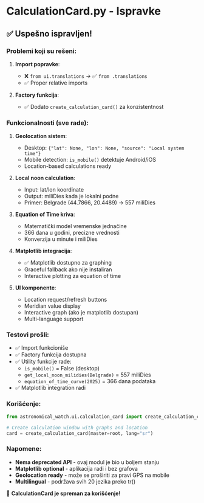 # CalculationCard.py - Ispravke

## ✅ Uspešno ispravljen!

### Problemi koji su rešeni:

1. **Import popravke**:
   - ❌ `from ui.translations` → ✅ `from .translations`
   - ✅ Proper relative imports

2. **Factory funkcija**:
   - ✅ Dodato `create_calculation_card()` za konzistentnost

### Funkcionalnosti (sve rade):

1. **Geolocation sistem**:
   - Desktop: `{"lat": None, "lon": None, "source": "Local system time"}`
   - Mobile detection: `is_mobile()` detektuje Android/iOS
   - Location-based calculations ready

2. **Local noon calculation**:
   - Input: lat/lon koordinate
   - Output: miliDies kada je lokalni podne
   - Primer: Belgrade (44.7866, 20.4489) → 557 miliDies

3. **Equation of Time kriva**:
   - Matematički model vremenske jednačine
   - 366 dana u godini, precizne vrednosti
   - Konverzija u minute i miliDies

4. **Matplotlib integracija**:
   - ✅ Matplotlib dostupno za graphing
   - Graceful fallback ako nije instaliran
   - Interactive plotting za equation of time

5. **UI komponente**:
   - Location request/refresh buttons
   - Meridian value display 
   - Interactive graph (ako je matplotlib dostupan)
   - Multi-language support

### Testovi prošli:
- ✅ Import funkcioniše
- ✅ Factory funkcija dostupna
- ✅ Utility funkcije rade:
  - `is_mobile()` = False (desktop)
  - `get_local_noon_milidies(Belgrade)` = 557 miliDies
  - `equation_of_time_curve(2025)` = 366 dana podataka
- ✅ Matplotlib integration radi

### Korišćenje:
```python
from astronomical_watch.ui.calculation_card import create_calculation_card

# Create calculation window with graphs and location
card = create_calculation_card(master=root, lang="sr")
```

### Napomene:
- **Nema deprecated API** - ovaj modul je bio u boljem stanju
- **Matplotlib optional** - aplikacija radi i bez grafova
- **Geolocation ready** - može se proširiti za pravi GPS na mobile
- **Multilingual** - podržava svih 20 jezika preko tr()

🎯 **CalculationCard je spreman za korišćenje!**